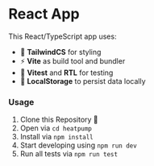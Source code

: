 # React App

This React/TypeScript app uses:

- 🎨 **TailwindCS** for styling
- :zap: **Vite** as build tool and bundler
- 🧪 **Vitest** and **RTL** for testing
- 💾 **LocalStorage** to persist data locally

### Usage

1. Clone this Repository 🧬
2. Open via `cd heatpump`
3. Install via `npm install`
4. Start developing using `npm run dev`
5. Run all tests via `npm run test`
